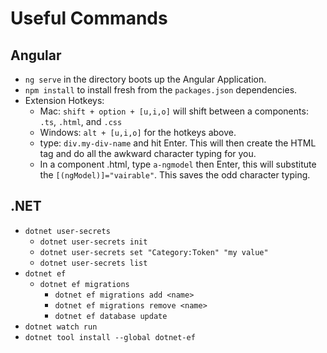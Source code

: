 
# Useful Commands
## Angular
* `ng serve` in the directory boots up the Angular Application.
* `npm install` to install fresh from the `packages.json` dependencies.
* Extension Hotkeys:
    * Mac: `shift + option + [u,i,o]` will shift between a components: `.ts`, `.html`, and `.css`
    * Windows: `alt + [u,i,o]` for the hotkeys above.
    * type: `div.my-div-name` and hit Enter. This will then create the HTML tag and do all the awkward character typing for you.
    * In a component .html, type `a-ngmodel` then Enter, this will substitute the `[(ngModel)]="vairable"`. This saves the odd character typing.

## .NET
* `dotnet user-secrets`
    * `dotnet user-secrets init`
    * `dotnet user-secrets set "Category:Token" "my value"`
    * `dotnet user-secrets list`
* `dotnet ef`
    * `dotnet ef migrations`
        * `dotnet ef migrations add <name>`
        * `dotnet ef migrations remove <name>`
        * `dotnet ef database update`
* `dotnet watch run`
* `dotnet tool install --global dotnet-ef`

